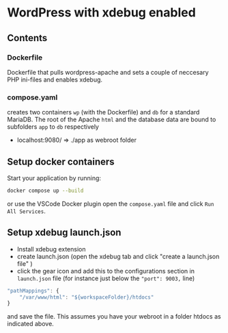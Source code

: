 # WordPress with xdebug enabled

## Contents

### Dockerfile

Dockerfile that pulls wordpress-apache and sets a couple of neccesary PHP ini-files and enables xdebug.

### compose.yaml

creates two containers `wp` (with the Dockerfile) and `db` for a standard MariaDB. The root of the Apache `html` and the database data are bound to subfolders `app`  to `db` respectively

* localhost:9080/ => ./app as webroot folder

## Setup docker containers

Start your application by running:

```sh
docker compose up --build
```

or use the VSCode Docker plugin open the `compose.yaml` file and click `Run All Services`.

## Setup xdebug launch.json

* Install xdebug extension
* create launch.json (open the xdebug tab and click "create a launch.json file" )
* click the gear icon and add this to the configurations section in `launch.json` file (for instance just below the `"port": 9003,` line)

```js
"pathMappings": {
    "/var/www/html": "${workspaceFolder}/htdocs"
}
```

and save the file. This assumes you have your webroot in a folder htdocs as indicated above.
